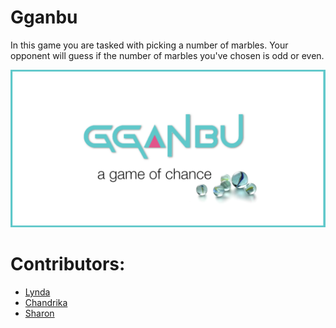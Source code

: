 # Gganbu

<p>In this game you are tasked with picking a number of marbles. Your opponent will guess if the number of marbles you've chosen is odd or even.</p>

![My App](./app.png)

# Contributors:

<ul>
  <li>
    <a href="https://github.com/lfost42">Lynda</a>
  </li>
  <li>
    <a href="https://github.com/Chanpi23">Chandrika</a>
  </li>
  <li>
    <a href="https://github.com/sharonmuwonge">Sharon</a>
  </li>
</ul>
